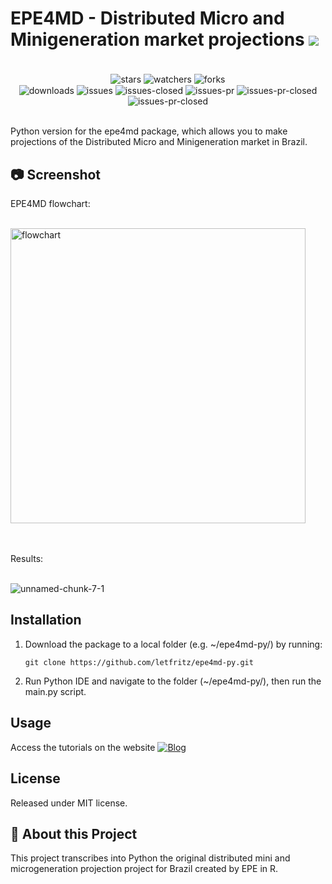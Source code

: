 # EPE4MD - Distributed Micro and Minigeneration market projections <img src="https://skillicons.dev/icons?i=python" />

<div align="center"><br/>
  <div style="display: inline-block;">
    <img align="center" alt="stars" src="https://img.shields.io/github/stars/letfritz/epe4md-py.svg">
    <img align="center" alt="watchers" src="https://img.shields.io/github/watchers/letfritz/epe4md-py.svg">
    <img align="center" alt="forks" src="https://img.shields.io/github/forks/letfritz/epe4md-py.svg">
  </div>
  <div style="display: inline-block;">
    <img align="center" alt="downloads" src="https://img.shields.io/github/downloads/letfritz/epe4md-py/total.svg">
    <img align="center" alt="issues" src="https://img.shields.io/github/issues/letfritz/epe4md-py/total.svg">
    <img align="center" alt="issues-closed" src="https://img.shields.io/github/issues-closed/letfritz/epe4md-py/total.svg">
    <img align="center" alt="issues-pr" src="https://img.shields.io/github/issues-pr/letfritz/epe4md-py/total.svg">
    <img align="center" alt="issues-pr-closed" src="https://img.shields.io/github/issues-pr-closed/letfritz/epe4md-py/total.svg">
    <img align="center" alt="issues-pr-closed" src="https://img.shields.io/github/license/letfritz/epe4md-py.svg">
  </div>
</div><br/>

Python version for the epe4md package, which allows you to make projections of the Distributed Micro and Minigeneration market in Brazil.

## 📷 Screenshot
EPE4MD flowchart:<br></br>

<img width="472" alt="flowchart" src="https://github.com/letfritz/epe4md-py/assets/161434060/683b7c3c-5b3f-44f3-844c-200e5ad0da5b">

<br></br>
Results:<br></br>

![unnamed-chunk-7-1](https://github.com/letfritz/epe4md-py/assets/161434060/e3be1e90-95ac-452e-9990-2f5d03613c75)


## Installation

1. Download the package to a local folder (e.g. ~/epe4md-py/) by running:
    ```
    git clone https://github.com/letfritz/epe4md-py.git
    ```
2. Run Python IDE and navigate to the folder (~/epe4md-py/), then run the main.py script.

## Usage
Access the tutorials on the website [![Blog](https://img.shields.io/website?label=epe4md.com&url=https://epe-gov-br.github.io/epe4md/)](https://epe-gov-br.github.io/epe4md/)

## License
Released under MIT license.

## 📝 About this Project
This project transcribes into Python the original distributed mini and microgeneration projection project for Brazil created by EPE in R.
